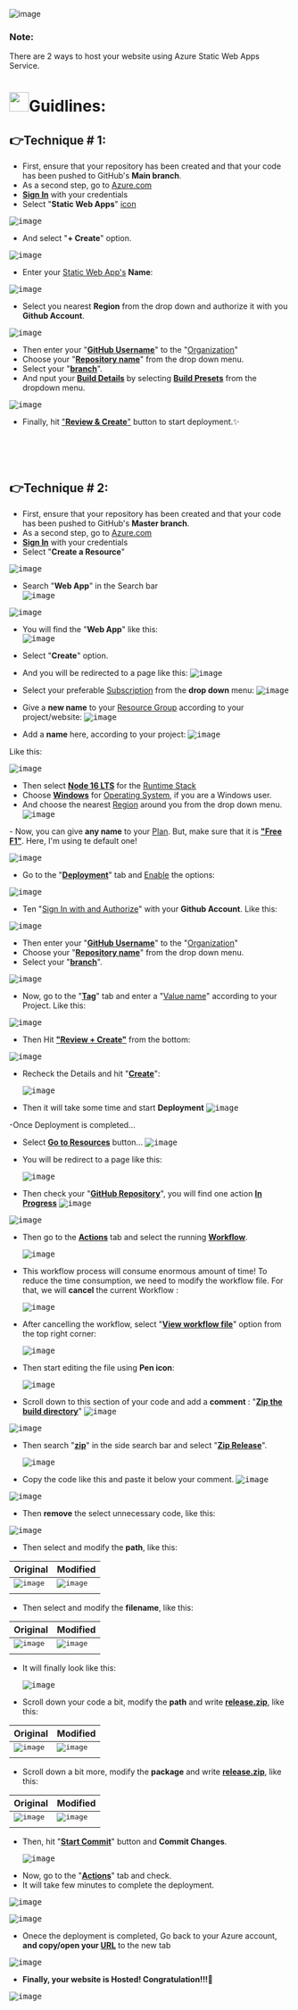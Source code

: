 ![image](https://user-images.githubusercontent.com/90326051/189549516-7e6e7c59-13fe-414b-8d83-752ff9015bd2.png)


<h3> Note: </h3>
There are 2 ways to host your website using Azure Static Web Apps Service.


# <img src="https://img.icons8.com/plasticine/100/000000/react.png" width="35px"/>Guidlines:

<h2>👉Technique # 1:</h2>

- First, ensure that your repository has been created and that your code has been pushed to GitHub's **Main branch**.
- As a second step, go to <ins>[Azure.com](https://azure.microsoft.com/en-us/)</ins>
- <b><ins>Sign In</ins></b> with your credentials
- Select "<b>Static Web Apps</b>" <ins>icon</ins>

<kbd>![image](https://user-images.githubusercontent.com/90326051/191842629-815dae72-e20e-4d3b-a07e-4c4040d37238.png)</kbd>

- And select "**+ Create**" option.

<kbd>![image](https://user-images.githubusercontent.com/90326051/191844354-32970dc0-926a-470a-a32c-148c4e84ae30.png)</kbd>

- Enter your <ins>Static Web App's</ins> **Name**:

<kbd>![image](https://user-images.githubusercontent.com/90326051/191844812-99983a99-9e7f-441a-8a47-765a8989b953.png)
</kbd>

- Select you nearest **Region** from the drop down and authorize it with you **Github Account**.

<kbd>![image](https://user-images.githubusercontent.com/90326051/191845232-45a5f55e-f98d-44a4-94d9-1812e1a3edcb.png)</kbd>

- Then enter your "<b><ins>GitHub Username</ins></b>" to the "<ins>Organization</ins>"
- Choose your "<b><ins>Repository name</ins></b>" from the drop down menu.
- Select your "<b><ins>branch</ins></b>".
- And nput your <ins>**Build Details**</ins> by selecting <ins>**Build Presets**</ins> from the dropdown menu.

<kbd>![image](https://user-images.githubusercontent.com/90326051/191845854-dd0ecf53-75ac-4a6e-8c6e-f3945cfceeee.png)</kbd>

- Finally, hit <ins>"**Review & Create**"</ins> button to start deployment.✨


</br> </br> </br>

<h2>👉Technique # 2:</h2>

- First, ensure that your repository has been created and that your code has been pushed to GitHub's **Master branch**.
- As a second step, go to <ins>[Azure.com](https://azure.microsoft.com/en-us/)</ins>
- <b><ins>Sign In</ins></b> with your credentials
- Select "<b>Create a Resource</b>" </br>

 <kbd>![image](https://user-images.githubusercontent.com/90326051/189541372-fec0d261-222e-48c3-a787-b9cb1a0617d5.png)</kbd>

- Search "<b>Web App</b>" in the Search bar </br> <kbd>![image](https://user-images.githubusercontent.com/90326051/189541488-7c9e35ca-5f77-4135-b301-3baeb8605777.png)</kbd>

<kbd>![image](https://user-images.githubusercontent.com/90326051/189541550-9180d8f3-84bb-45fd-b949-c40fb5575397.png)<kbd>
 <br> 
  - You will find the "<b>Web App</b>" like this: </br> 
  <kbd>![image](https://user-images.githubusercontent.com/90326051/189541945-f44d1f9b-49fc-40a7-8033-2d32049e0d6c.png)</kbd>
  
  - Select "<b>Create</b>" option.
  - And you will be redirected to a page like this:
  <kbd>![image](https://user-images.githubusercontent.com/90326051/189542068-61b722a6-3987-4503-a8ce-e6d65f2f03c0.png)
</kbd>
  
  - Select your preferable <ins>Subscription</ins> from the <b>drop down</b> menu:
  <kbd>![image](https://user-images.githubusercontent.com/90326051/189542150-9618c4fd-f2e3-440e-a757-1e060d83479d.png)</kbd>
  
  - Give a <b>new name</b> to your <ins>Resource Group</ins> according to your project/website: 
  <kbd>![image](https://user-images.githubusercontent.com/90326051/189542215-22023e80-7b87-4305-952f-7df3007642f5.png)</kbd>
  
  - Add a <b>name</b> here, according to your project:
  <kbd>![image](https://user-images.githubusercontent.com/90326051/189542465-c5a9460b-5519-445e-9308-ec75deaee9fd.png)
</kbd>
  Like this:
  
   <kbd>![image](https://user-images.githubusercontent.com/90326051/189542507-3cd614dd-60f0-47dc-bb0f-92b5ac8f6e10.png)
</kbd>
  
  - Then select <ins><b>Node 16 LTS</b></ins> for the <ins>Runtime Stack</ins>
  - Choose <ins><b>Windows</b></ins> for <ins>Operating System</ins>, if you are a Windows user.
  - And choose the nearest <ins>Region</ins> around you from the drop down menu.
   <kbd>![image](https://user-images.githubusercontent.com/90326051/189542773-96cab9a7-34d1-4d59-b510-dd5fa8107767.png)
</kbd>
  - Now, you can give <b>any name</b> to your <ins>Plan</ins>. But, make sure that it is <b><ins>"Free F1"</ins></b>. Here, I'm using te default one! 
  
   <kbd>![image](https://user-images.githubusercontent.com/90326051/189542793-e6056d61-af89-448c-bd28-a1f4aa4e854c.png)
</kbd>
   
  - Go to the "<b><ins>Deployment</ins></b>" tab and <ins>Enable</ins>  the options:
  
  <kbd>![image](https://user-images.githubusercontent.com/90326051/189543527-bdf1cf26-8a16-4305-b7b3-c1def8c6e81c.png)
</kbd>
  
  - Ten "<ins>Sign In with and Authorize</ins>" with your <b>Github Account</b>. Like this:
  
  <kbd>![image](https://user-images.githubusercontent.com/90326051/189543568-4dcf026b-a138-4171-ac1f-9849d8f4a0ce.png)
</kbd>
  
  - Then enter your "<b><ins>GitHub Username</ins></b>" to the "<ins>Organization</ins>"
  - Choose your "<b><ins>Repository name</ins></b>" from the drop down menu.
  - Select your "<b><ins>branch</ins></b>".
  
  <kbd>![image](https://user-images.githubusercontent.com/90326051/189543641-0735e944-a47d-426f-b573-e6f891974efb.png)
</kbd>
  
  - Now, go to the "<b><ins>Tag</b></ins>" tab and enter a "<ins>Value name</ins>" according to your Project. Like this:
  
   <kbd>![image](https://user-images.githubusercontent.com/90326051/189543131-cef5302c-1fc1-4e5c-acbf-1ec1ba60e920.png)
</kbd>
  
  - Then Hit <b><ins>"Review + Create"</ins></b> from the bottom:
  
   <kbd>![image](https://user-images.githubusercontent.com/90326051/189543189-00517404-759c-42e2-92f1-cf5a413b3f04.png)
</kbd>
  
  - Recheck the Details and hit "<b><ins>Create</ins></b>":
  
    <kbd>![image](https://user-images.githubusercontent.com/90326051/189543218-e64c63de-d906-4b46-8dd1-2d66b5d30afe.png)
</kbd>
  
  - Then it will take some time and start **Deployment**
 <kbd>![image](https://user-images.githubusercontent.com/90326051/189546301-86bdab34-e1b2-4211-80de-e6b2107ec254.png)
 </kbd>
 
  -Once Deployment is completed... 
 - Select <b><ins>Go to Resources</ins></b> button...
   <kbd>![image](https://user-images.githubusercontent.com/90326051/189546327-f73d64c7-a79b-4fed-9397-330229be02ad.png)
</kbd>
 
 - You will be redirect to a page like this:
 
    <kbd>![image](https://user-images.githubusercontent.com/90326051/189546257-310370dd-09bb-4d76-a149-c7ed6bfbede2.png)
</kbd>
 
 - Then check your "<b><ins>GitHub Repository</ins></b>", you will find one action <ins>**In Progress**</ins>
   <kbd>![image](https://user-images.githubusercontent.com/90326051/189546364-1d08d50f-d961-4cb0-a0cf-872dd6740790.png)
</kbd>
 
 <kbd>![image](https://user-images.githubusercontent.com/90326051/189546552-99768b39-e827-4baa-84f3-af5f2c84deac.png)
</kbd>
 
 - Then go to the <ins>**Actions**</ins> tab and select the running <ins>**Workflow**</ins>.
   
   <kbd>![image](https://user-images.githubusercontent.com/90326051/189546620-0e8653ee-cfae-49c7-9c6c-bc27b4154160.png)
</kbd>
 
 - This workflow process will consume enormous amount of time! To reduce the time consumption, we need to modify the workflow file. For that, we will **cancel** the current Workflow :
 
    <kbd>![image](https://user-images.githubusercontent.com/90326051/189546811-06c8743f-3996-4338-9b96-f219b67a8da1.png)
</kbd>
 
 - After cancelling the workflow, select "<ins>**View workflow file**</ins>" option from the top right corner:
 
   <kbd>![image](https://user-images.githubusercontent.com/90326051/189546886-523df212-870c-4d94-870e-44c8027f9e9f.png)
</kbd>
 
 - Then start editing the file using **Pen icon**:
 
    <kbd>![image](https://user-images.githubusercontent.com/90326051/189546925-0f65d366-7010-4631-ba04-31006947603d.png)
</kbd>
 
 - Scroll down to this section of your code and add a **comment** : "<ins>**Zip the build directory**</ins>"
   <kbd>![image](https://user-images.githubusercontent.com/90326051/189547010-7384f920-2a20-47af-bc53-d1abcf58d082.png)
</kbd>
 
 <kbd>![image](https://user-images.githubusercontent.com/90326051/189547045-941af18c-4cf2-49d4-983f-5f4c9da94f00.png)
</kbd>
 
 - Then search "<ins>**zip**</ins>" in the side search bar and select "<ins>**Zip Release**</ins>".
 
   <kbd>![image](https://user-images.githubusercontent.com/90326051/189547132-64663307-13f9-4bf6-81ec-e4e491dabdc0.png)
</kbd>
 
 - Copy the code like this and paste it below your comment.
 <kbd>![image](https://user-images.githubusercontent.com/90326051/189547219-f1a4020f-dac0-4c8f-acd9-f408cfef693e.png)
</kbd>
 
   <kbd>![image](https://user-images.githubusercontent.com/90326051/189547296-7910df1f-a8ca-4c33-92e5-5f596b3ca60c.png)
</kbd>
 
 - Then **remove** the select unnecessary code, like this:
 
 <kbd>![image](https://user-images.githubusercontent.com/90326051/189547332-c64dff48-883c-4168-84ee-6b1fef4532af.png)
</kbd>
 
 - Then select and modify the **path**, like this:
 
| Original | Modified | 
| ------------- | ------------- | 
| <kbd>![image](https://user-images.githubusercontent.com/90326051/189547424-2df984ef-3391-4d13-aa06-9fcd3da3b9c6.png)</kbd> | <kbd>![image](https://user-images.githubusercontent.com/90326051/189547463-69689ef7-3523-4a05-8db6-fe1ae29db297.png)
</kbd>| 

 - Then select and modify the **filename**, like this:
 
| Original | Modified | 
| ------------- | ------------- | 
| <kbd>![image](https://user-images.githubusercontent.com/90326051/189547694-337c526e-3898-403b-ac3c-c38319cf2112.png)</kbd> | <kbd>![image](https://user-images.githubusercontent.com/90326051/189547707-41898a92-9322-45ab-8f0a-07a2f58f7f03.png)
</kbd>|  
 
 - It will finally look like this:
 
   <kbd>![image](https://user-images.githubusercontent.com/90326051/189547738-b300598c-375a-445b-a4da-a3aa079e3dc6.png)
</kbd>

- Scroll down your code a bit, modify the **path** and write <ins>**release.zip**</ins>, like this:
 
| Original | Modified | 
| ------------- | ------------- | 
| <kbd>![image](https://user-images.githubusercontent.com/90326051/189547834-cfb9db63-05ee-4758-aaf9-fa565925e550.png)</kbd> | <kbd>![image](https://user-images.githubusercontent.com/90326051/189547873-7a05bb82-b4c0-4198-afb0-c518624ae023.png)
</kbd>|  

 - Scroll down a bit more, modify the **package** and write <ins>**release.zip**</ins>, like this:
 
| Original | Modified | 
| ------------- | ------------- | 
| <kbd>![image](https://user-images.githubusercontent.com/90326051/189547958-3f4c8f1c-c57f-4b42-b528-36e94207dc69.png)</kbd> | <kbd>![image](https://user-images.githubusercontent.com/90326051/189548000-644d08ce-9a2c-4f38-80eb-adc6de2afef1.png)
</kbd>| 
  
 - Then, hit "<ins>**Start Commit**</ins>" button and **Commit Changes**.
 
   <kbd>![image](https://user-images.githubusercontent.com/90326051/189548098-0184f897-bf50-4401-8254-73c3f9fa2f1a.png)
</kbd>
 
 - Now, go to the "<b><ins>Actions</ins></b>" tab and check.
 - It will take few minutes to complete the deployment.
 
  <kbd>![image](https://user-images.githubusercontent.com/90326051/189548232-ecd8301f-be46-42c9-aae1-25b00b6d59bb.png)
</kbd>

   <kbd>![image](https://user-images.githubusercontent.com/90326051/189548269-919fe5fc-ca2e-418a-b52a-09071cca4cf9.png)
</kbd>
 
 - Onece the deployment is completed, Go back to your Azure account, **and copy/open your <ins>URL</ins>** to the new tab
 
 <kbd>![image](https://user-images.githubusercontent.com/90326051/189548354-c5df099b-1cb5-4c73-973a-9327ddc72a24.png)
</kbd>
 
 - <b>Finally, your website is Hosted! Congratulation!!!</b>🎉
 
 <kbd>![image](https://user-images.githubusercontent.com/90326051/189548390-c4c5b59a-b7ef-44de-acbe-ce4a276f005e.png)
</kbd>
 


